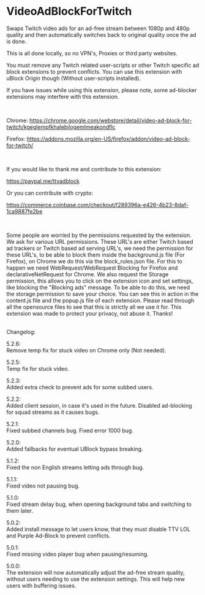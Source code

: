 # VideoAdBlockForTwitch

Swaps Twitch video ads for an ad-free stream between 1080p and 480p quality and then automatically switches back to original quality once the ad is done.

This is all done locally, so no VPN's, Proxies or third party websites.

You must remove any Twitch related user-scripts or other Twitch specific ad block extensions to prevent conflicts. You can use this extension with uBlock Origin though (Without user-scripts installed).

If you have issues while using this extension, please note, some ad-blocker extensions may interfere with this extension.

</br>

Chrome: https://chrome.google.com/webstore/detail/video-ad-block-for-twitch/kgeglempfkhalebjlogemlmeakondflc

Firefox: https://addons.mozilla.org/en-US/firefox/addon/video-ad-block-for-twitch/

</br>

If you would like to thank me and contribute to this extension:

https://paypal.me/ttvadblock

Or you can contribute with crypto:

https://commerce.coinbase.com/checkout/f289396a-e426-4b23-8daf-1ca9887fe2be

</br>

Some people are worried by the permissions requested by the extension. We ask for various URL permissions. These URL's are either Twitch based ad trackers or Twitch based ad serving URL's, we need the permission for these URL's, to be able to block them inside the background.js file (For Firefox), on Chrome we do this via the block_rules.json file. For this to happen we need WebRequest/WebRequest Blocking for Firefox and declarativeNetRequest for Chrome. We also request the Storage permission, this allows you to click on the extension icon and set settings, like blocking the "Blocking ads" message. To be able to do this, we need the storage permission to save your choice. You can see this in action in the content.js file and the popup.js file of each extension. Please read through all the opensource files to see that this is strictly all we use it for. This extension was made to protect your privacy, not abuse it. Thanks!</br></br>

Changelog:

5.2.6:</br>
Remove temp fix for stuck video on Chrome only (Not needed).</br>

5.2.5:</br>
Temp fix for stuck video.</br>

5.2.3:</br>
Added extra check to prevent ads for some subbed users.</br>

5.2.2:</br>
Added client session, in case it's used in the future. Disabled ad-blocking for squad streams as it causes bugs.</br>

5.2.1:</br>
Fixed subbed channels bug. Fixed error 1000 bug.</br>

5.2.0:</br>
Added fallbacks for eventual UBlock bypass breaking.</br>

5.1.2:</br>
Fixed the non English streams letting ads through bug.</br>

5.1.1:</br>
Fixed video not pausing bug.</br>

5.1.0:</br>
Fixed stream delay bug, when opening background tabs and switching to them later.</br>

5.0.2:</br>
Added install message to let users know, that they must disable TTV LOL and Purple Ad-Block to prevent conflicts.</br>

5.0.1:</br>
Fixed missing video player bug when pausing/resuming.</br>

5.0.0:</br>
The extension will now automatically adjust the ad-free stream quality, without users needing to use the extension settings. This will help new users with buffering issues.</br>

